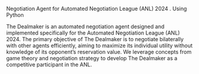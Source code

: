Negotiation Agent for Automated Negotiation League (ANL) 2024 . Using Python

The Dealmaker is an automated negotiation agent designed and implemented specifically for the Automated Negotiation League (ANL) 2024.  The primary objective of The Dealmaker is to negotiate bilaterally with
other agents efficiently, aiming to maximize its individual utility without knowledge
of its opponent’s reservation value. We leverage concepts from game theory
and negotiation strategy to develop The Dealmaker as a competitive participant
in the ANL.
